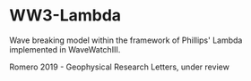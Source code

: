 

# WW3-Lambda
Wave breaking model within the framework of Phillips' Lambda implemented in WaveWatchIII.

Romero 2019 - Geophysical Research Letters, under review
